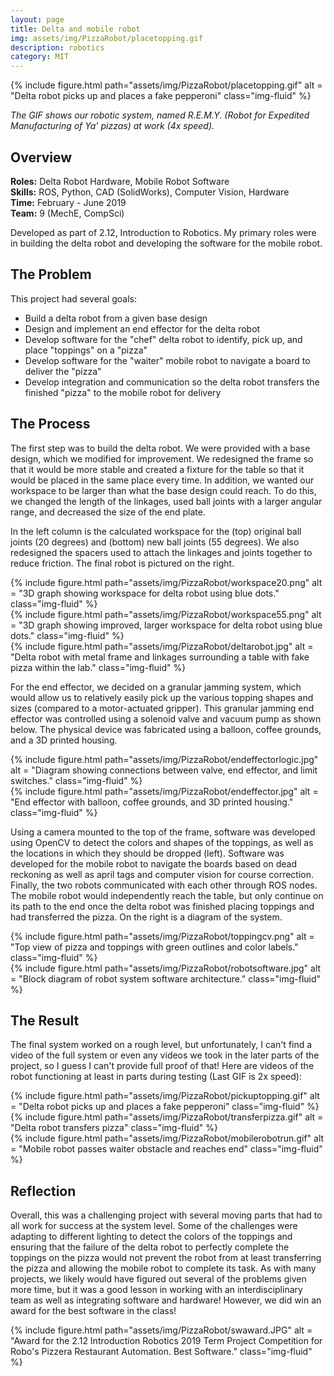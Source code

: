 ```yaml
---
layout: page
title: Delta and mobile robot   
img: assets/img/PizzaRobot/placetopping.gif 
description: robotics  
category: MIT
---
```

<div class="row">
    <div class="w-50 p-3">
        {% include figure.html path="assets/img/PizzaRobot/placetopping.gif" alt = "Delta robot picks up and places a fake pepperoni" class="img-fluid" %}
    </div>
</div>

*The GIF shows our robotic system, named R.E.M.Y. (Robot for Expedited Manufacturing of Ya' pizzas) at work (4x speed).*
## Overview
**Roles:** Delta Robot Hardware, Mobile Robot Software  
**Skills:** ROS, Python, CAD (SolidWorks), Computer Vision, Hardware   
**Time:** February - June 2019   
**Team:** 9 (MechE, CompSci)

Developed as part of 2.12, Introduction to Robotics. My primary roles were in building the delta robot and developing the software for the mobile robot. 

## The Problem
This project had several goals:

- Build a delta robot from a given base design
- Design and implement an end effector for the delta robot
- Develop software for the "chef" delta robot to identify, pick up, and place "toppings" on a "pizza"
- Develop software for the "waiter" mobile robot to navigate a board to deliver the "pizza"
- Develop integration and communication so the delta robot transfers the finished "pizza" to the mobile robot for delivery 

## The Process
The first step was to build the delta robot. We were provided with a base design, which we modified for improvement. We redesigned the frame so that
it would be more stable and created a fixture for the table so that it would be placed in the same place every time. In addition, we wanted our workspace
to be larger than what the base design could reach. To do this, we changed the length of the linkages, used ball joints with a larger angular range, and decreased
the size of the end plate. 

In the left column is the calculated workspace for the (top) original ball joints (20 degrees) and (bottom) new ball joints (55 degrees). We also redesigned the spacers used to attach the linkages and joints together to reduce friction. The final robot is pictured on the right.
<div class="row">
    <div class="col-sm mt-3 mt-md-0">
        <div class="row">
            <div class="col-sm mt-3 mt-md-0">
                {% include figure.html path="assets/img/PizzaRobot/workspace20.png" alt = "3D graph showing workspace for delta robot using blue dots."  class="img-fluid" %}
            </div>
        </div>
        <div class="row">
            <div class="col-sm mt-3 mt-md-0">
                {% include figure.html path="assets/img/PizzaRobot/workspace55.png" alt = "3D graph showing improved, larger workspace for delta robot using blue dots."  class="img-fluid" %}
            </div>
        </div>
    </div>
    <div class="col-sm mt-3 mt-md-0">
        {% include figure.html path="assets/img/PizzaRobot/deltarobot.jpg" alt = "Delta robot with metal frame and linkages surrounding a table with fake pizza within the lab."  class="img-fluid" %}
    </div>
</div>

For the end effector, we decided on a granular jamming system, which would allow us to relatively easily pick up the various topping shapes and sizes (compared to a 
motor-actuated gripper). This granular jamming end effector was controlled using a solenoid valve and vacuum pump as shown below. The physical device was fabricated using a balloon, coffee grounds, and a 3D printed housing. 
<div class="row justify-content-sm-center">
    <div class="col-sm-8 mt-3 mt-md-0">
        {% include figure.html path="assets/img/PizzaRobot/endeffectorlogic.jpg" alt = "Diagram showing connections between valve, end effector, and limit switches." class="img-fluid" %}
    </div>
    <div class="col-sm-4 mt-3 mt-md-0">
        {% include figure.html path="assets/img/PizzaRobot/endeffector.jpg" alt = "End effector with balloon, coffee grounds, and 3D printed housing." class="img-fluid" %}
    </div>
</div>

Using a camera mounted to the top of the frame, software was developed using OpenCV to detect the colors and shapes of the toppings, as well as the locations in which
they should be dropped (left). Software was developed for the mobile robot to navigate the boards based on dead reckoning as well as april tags and computer vision for course correction. Finally, the two robots
communicated with each other through ROS nodes. The mobile robot would independently reach the table, but only continue on its path to the end once the delta robot was finished 
placing toppings and had transferred the pizza. On the right is a diagram of the system.
<div class="row justify-content-sm-center">
    <div class="col-sm-4 mt-3 mt-md-0">
        {% include figure.html path="assets/img/PizzaRobot/toppingcv.png" alt = "Top view of pizza and toppings with green outlines and color labels." class="img-fluid" %}
    </div>
    <div class="col-sm-8 mt-3 mt-md-0">
        {% include figure.html path="assets/img/PizzaRobot/robotsoftware.jpg" alt = "Block diagram of robot system software architecture." class="img-fluid" %}
    </div>
</div>

## The Result
The final system worked on a rough level, but unfortunately, I can't find a video of the full system or even any videos we took in the later parts of the project, 
so I guess I can't provide full proof of that! Here are videos of the robot functioning at least in parts during testing (Last GIF is 2x speed):

<div class="row justify-content-sm-center">
    <div class="col-sm-5 mt-3 mt-md-0">
        {% include figure.html path="assets/img/PizzaRobot/pickuptopping.gif" alt = "Delta robot picks up and places a fake pepperoni" class="img-fluid" %}
    </div>
    <div class="col-sm-7 mt-3 mt-md-0">
        <div class="row">
            <div class="col-sm mt-3 mt-md-0">
                {% include figure.html path="assets/img/PizzaRobot/transferpizza.gif" alt = "Delta robot transfers pizza" class="img-fluid" %}
            </div>
        </div>
        <div class="row">
            <div class="col-sm mt-3 mt-md-0">
                {% include figure.html path="assets/img/PizzaRobot/mobilerobotrun.gif" alt = "Mobile robot passes waiter obstacle and reaches end" class="img-fluid" %}
            </div>
        </div>
    </div>
</div>

## Reflection
Overall, this was a challenging project with several moving parts that had to all work for success at the system level. Some of the challenges were adapting to different lighting to detect the colors of the toppings and ensuring that the 
failure of the delta robot to perfectly complete the toppings on the pizza would not prevent the robot from at least transferring the pizza and allowing the mobile robot to complete its task. As with many projects, we likely would have figured out several of the problems given more time,
but it was a good lesson in working with an interdisciplinary team as well as integrating software and hardware! However, we did win an award for the best software in the class!
<div class="row">
    <div class="w-75 p-3">
        {% include figure.html path="assets/img/PizzaRobot/swaward.JPG" alt = "Award for the 2.12 Introduction Robotics 2019 Term Project Competition for Robo's Pizzera Restaurant Automation. Best Software." class="img-fluid" %}
    </div>
</div>